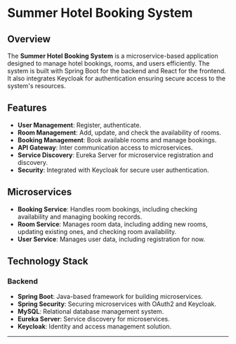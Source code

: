 # Summer Hotel Booking System

## Overview

The **Summer Hotel Booking System** is a microservice-based application designed to manage hotel bookings, rooms, and users efficiently. The system is built with Spring Boot for the backend and React for the frontend. It also integrates Keycloak for authentication ensuring secure access to the system's resources.

## Features

- **User Management**: Register, authenticate.
- **Room Management**: Add, update, and check the availability of rooms.
- **Booking Management**: Book available rooms and manage bookings.
- **API Gateway**: Inter communication access to microservices.
- **Service Discovery**: Eureka Server for microservice registration and discovery.
- **Security**: Integrated with Keycloak for secure user authentication.

## Microservices

- **Booking Service**: Handles room bookings, including checking availability and managing booking records.
- **Room Service**: Manages room data, including adding new rooms, updating existing ones, and checking room availability.
- **User Service**: Manages user data, including registration for now.

## Technology Stack

### Backend

- **Spring Boot**: Java-based framework for building microservices.
- **Spring Security**: Securing microservices with OAuth2 and Keycloak.
- **MySQL**: Relational database management system.
- **Eureka Server**: Service discovery for microservices.
- **Keycloak**: Identity and access management solution.

---


